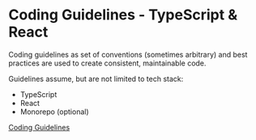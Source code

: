 # Coding Guidelines - TypeScript & React

Coding guidelines as set of conventions (sometimes arbitrary) and best practices are used to create consistent, maintainable code.

Guidelines assume, but are not limited to tech stack:

- TypeScript
- React
- Monorepo (optional)

[Coding Guidelines](./coding-guidelines.md)
